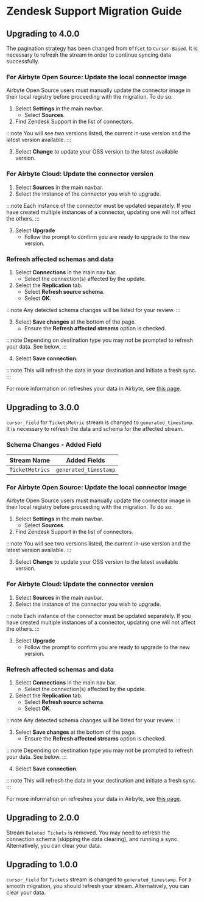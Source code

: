 # Zendesk Support Migration Guide

## Upgrading to 4.0.0

The pagination strategy has been changed from `Offset` to `Cursor-Based`. It is necessary to refresh the stream in order to continue syncing data successfully.

### For Airbyte Open Source: Update the local connector image

Airbyte Open Source users must manually update the connector image in their local registry before proceeding with the migration. To do so:

1. Select **Settings** in the main navbar.
    - Select **Sources**.
2. Find Zendesk Support in the list of connectors.

:::note
You will see two versions listed, the current in-use version and the latest version available.
:::

3. Select **Change** to update your OSS version to the latest available version.

### For Airbyte Cloud: Update the connector version

1. Select **Sources** in the main navbar.
2. Select the instance of the connector you wish to upgrade.

:::note
Each instance of the connector must be updated separately. If you have created multiple instances of a connector, updating one will not affect the others.
:::

3. Select **Upgrade**
    - Follow the prompt to confirm you are ready to upgrade to the new version.

### Refresh affected schemas and data

1. Select **Connections** in the main nav bar.
    - Select the connection(s) affected by the update.
2. Select the **Replication** tab.
    - Select **Refresh source schema**.
    - Select **OK**.

:::note
Any detected schema changes will be listed for your review.
:::

3. Select **Save changes** at the bottom of the page.
    - Ensure the **Refresh affected streams** option is checked.

:::note
Depending on destination type you may not be prompted to refresh your data. See below.
:::

4. Select **Save connection**.

:::note
This will refresh the data in your destination and initiate a fresh sync.
:::

For more information on refreshes your data in Airbyte, see [this page](https://docs.airbyte.com/operator-guides/refreshes).

## Upgrading to 3.0.0

`cursor_field` for `TicketsMetric` stream is changed to `generated_timestamp`. It is necessary to refresh the data and schema for the affected stream.

### Schema Changes - Added Field

| Stream Name        | Added Fields            |
| -------------------|------------------------ |
| `TicketMetrics`    | `generated_timestamp`   |

### For Airbyte Open Source: Update the local connector image

Airbyte Open Source users must manually update the connector image in their local registry before proceeding with the migration. To do so:

1. Select **Settings** in the main navbar.
    - Select **Sources**.
2. Find Zendesk Support in the list of connectors.

:::note
You will see two versions listed, the current in-use version and the latest version available.
:::

3. Select **Change** to update your OSS version to the latest available version.

### For Airbyte Cloud: Update the connector version

1. Select **Sources** in the main navbar.
2. Select the instance of the connector you wish to upgrade.

:::note
Each instance of the connector must be updated separately. If you have created multiple instances of a connector, updating one will not affect the others.
:::

3. Select **Upgrade**
    - Follow the prompt to confirm you are ready to upgrade to the new version.

### Refresh affected schemas and data

1. Select **Connections** in the main nav bar.
    - Select the connection(s) affected by the update.
2. Select the **Replication** tab.
    - Select **Refresh source schema**.
    - Select **OK**.

:::note
Any detected schema changes will be listed for your review.
:::

3. Select **Save changes** at the bottom of the page.
    - Ensure the **Refresh affected streams** option is checked.

:::note
Depending on destination type you may not be prompted to refresh your data. See below.
:::

4. Select **Save connection**.

:::note
This will refresh the data in your destination and initiate a fresh sync.
:::

For more information on refreshes your data in Airbyte, see [this page](https://docs.airbyte.com/operator-guides/refreshes).


## Upgrading to 2.0.0

Stream `Deleted Tickets` is removed. You may need to refresh the connection schema (skipping the data clearing), and running a sync. Alternatively, you can clear your data.

## Upgrading to 1.0.0

`cursor_field` for `Tickets` stream is changed to `generated_timestamp`.
For a smooth migration, you should refresh your stream. Alternatively, you can clear your data.
